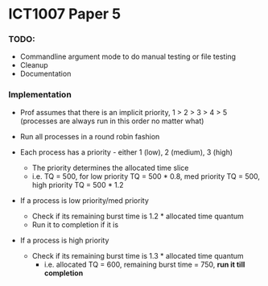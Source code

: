 # ICT1007 Paper 5

### TODO:
- Commandline argument mode to do manual testing or file testing
- Cleanup 
- Documentation


### Implementation

- Prof assumes that there is an implicit priority, 1 > 2 > 3 > 4 > 5 (processes are always run in this order no matter what)
- Run all processes in a round robin fashion
- Each process has a priority - either 1 (low), 2 (medium), 3 (high)
  - The priority determines the allocated time slice
  - i.e. TQ = 500, for low priority TQ = 500 * 0.8, med priority TQ = 500, high priority TQ = 500 * 1.2
  
- If a process is low priority/med priority
  - Check if its remaining burst time is 1.2 * allocated time quantum
  - Run it to completion if it is
- If a process is high priority
  - Check if its remaining burst time is 1.3 * allocated time quantum
    - i.e. allocated TQ = 600, remaining burst time = 750, **run it till completion**
